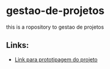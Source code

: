 # gestao-de-projetos
this is a ropository to gestao de projetos
## Links:
- [Link para prototipagem do projeto](https://www.figma.com/file/P2wyLbpMrplZWKRB4ucGk7/Mobook?node-id=0%3A1&t=a8WZ64ctK45FAlmO-0)
